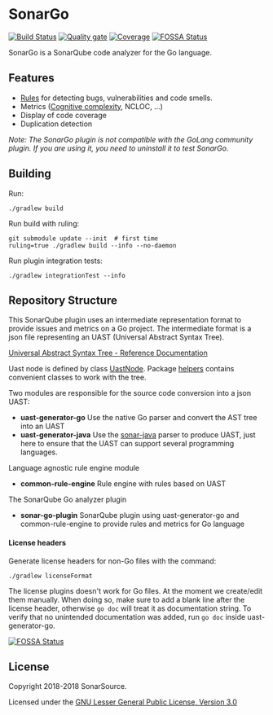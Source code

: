# SonarGo

[![Build Status](https://travis-ci.org/SonarSource/sonar-go.svg?branch=master)](https://travis-ci.org/SonarSource/sonar-go)
[![Quality gate](https://next.sonarqube.com/sonarqube/api/project_badges/measure?project=org.sonarsource.go%3Asonar-go&metric=alert_status)](https://next.sonarqube.com/sonarqube/dashboard?id=org.sonarsource.go%3Asonar-go)
[![Coverage](https://next.sonarqube.com/sonarqube/api/project_badges/measure?project=org.sonarsource.go%3Asonar-go&metric=coverage)](https://next.sonarqube.com/sonarqube/component_measures?id=org.sonarsource.go%3Asonar-go&metric=coverage) [![FOSSA Status](https://app.fossa.io/api/projects/git%2Bgithub.com%2FNerzal%2Fsonar-go.svg?type=shield)](https://app.fossa.io/projects/git%2Bgithub.com%2FNerzal%2Fsonar-go?ref=badge_shield)


SonarGo is a SonarQube code analyzer for the Go language. 

## Features
 
 - [Rules](https://rules.sonarsource.com/go) for detecting bugs, vulnerabilities and code smells.
 - Metrics ([Cognitive complexity](https://www.sonarsource.com/resources/white-papers/cognitive-complexity.html), NCLOC, ...)
 - Display of code coverage
 - Duplication detection 
  

_Note: The SonarGo plugin is not compatible with the GoLang community plugin. If you are using it, you need to uninstall it to test SonarGo._

## Building

Run:

    ./gradlew build

Run build with ruling:

    git submodule update --init  # first time
    ruling=true ./gradlew build --info --no-daemon

Run plugin integration tests:

    ./gradlew integrationTest --info

## Repository Structure

This SonarQube plugin uses an intermediate representation format to provide issues and metrics on a Go project.
The intermediate format is a json file representing an UAST (Universal Abstract Syntax Tree).

[Universal Abstract Syntax Tree - Reference Documentation](common-rule-engine/docs/UAST-Reference.md)

Uast node is defined by class [UastNode](common-rule-engine/src/main/java/org/sonar/uast/UastNode.java). Package [helpers](common-rule-engine/src/main/java/org/sonar/uast/helpers) 
contains convenient classes to work with the tree.    

Two modules are responsible for the source code conversion into a json UAST:
- **uast-generator-go** Use the native Go parser and convert the AST tree into an UAST
- **uast-generator-java** Use the [sonar-java](https://github.com/SonarSource/sonar-java) parser to produce UAST, just here to ensure that the UAST can support several programming languages.

Language agnostic rule engine module
- **common-rule-engine** Rule engine with rules based on UAST

The SonarQube Go analyzer plugin 
- **sonar-go-plugin** SonarQube plugin using uast-generator-go and common-rule-engine to provide rules and metrics for Go language

#### License headers

Generate license headers for non-Go files with the command:

    ./gradlew licenseFormat

The license plugins doesn't work for Go files. At the moment we create/edit them manually.
When doing so, make sure to add a blank line after the license header, otherwise `go doc`
will treat it as documentation string. To verify that no unintended documentation was added,
run `go doc` inside uast-generator-go.


[![FOSSA Status](https://app.fossa.io/api/projects/git%2Bgithub.com%2FNerzal%2Fsonar-go.svg?type=large)](https://app.fossa.io/projects/git%2Bgithub.com%2FNerzal%2Fsonar-go?ref=badge_large)

## License

Copyright 2018-2018 SonarSource.

Licensed under the [GNU Lesser General Public License, Version 3.0](http://www.gnu.org/licenses/lgpl.txt)